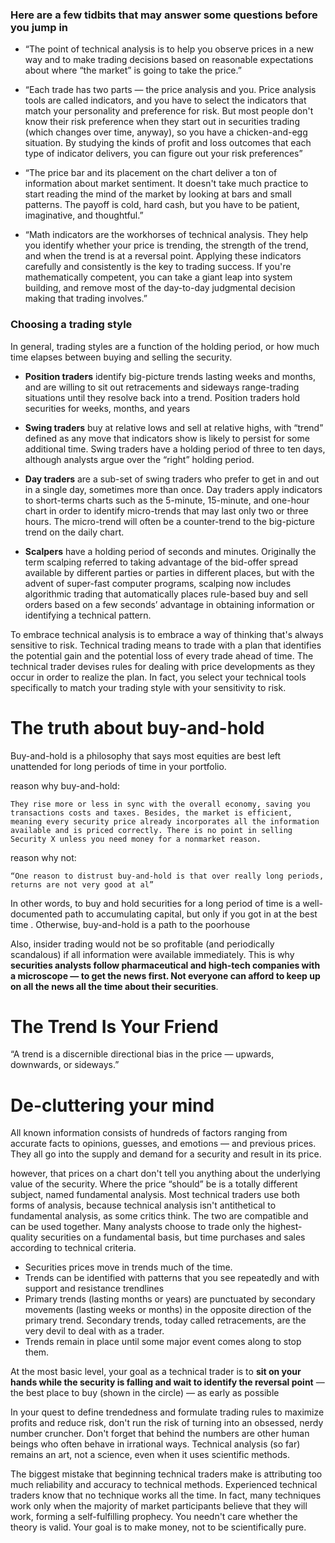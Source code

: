 ### Here are a few tidbits that may answer some questions before you jump in

* “The point of technical analysis is to help you observe prices in a new way and to make trading decisions based on reasonable expectations about where “the market” is going to take the price.”

* “Each trade has two parts — the price analysis and you. Price analysis tools are called indicators, and you have to select the indicators that match your personality and preference for risk. But most people don't know their risk preference when they start out in securities trading (which changes over time, anyway), so you have a chicken-and-egg situation. By studying the kinds of profit and loss outcomes that each type of indicator delivers, you can figure out your risk preferences”

* “The price bar and its placement on the chart deliver a ton of information about market sentiment. It doesn't take much practice to start reading the mind of the market by looking at bars and small patterns. The payoff is cold, hard cash, but you have to be patient, imaginative, and thoughtful.”
* “Math indicators are the workhorses of technical analysis. They help you identify whether your price is trending, the strength of the trend, and when the trend is at a reversal point. Applying these indicators carefully and consistently is the key to trading success. If you're mathematically competent, you can take a giant leap into system building, and remove most of the day-to-day judgmental decision making that trading involves.”

### Choosing a trading style
In general, trading styles are a function of the holding period, or how much time elapses between buying and selling the security.

* **Position traders** identify big-picture trends lasting weeks and months, and are willing to sit out retracements and sideways range-trading situations until they resolve back into a trend. Position traders hold securities for weeks, months, and years

* **Swing traders** buy at relative lows and sell at relative highs, with “trend” defined as any move that indicators show is likely to persist for some additional time. Swing traders have a holding period of three to ten days, although analysts argue over the “right” holding period.

* **Day traders** are a sub-set of swing traders who prefer to get in and out in a single day, sometimes more than once. Day traders apply indicators to short-terms charts such as the 5-minute, 15-minute, and one-hour chart in order to identify micro-trends that may last only two or three hours. The micro-trend will often be a counter-trend to the big-picture trend on the daily chart.

* **Scalpers** have a holding period of seconds and minutes. Originally the term scalping referred to taking advantage of the bid-offer spread available by different parties or parties in different places, but with the advent of super-fast computer programs, scalping now includes algorithmic trading that automatically places rule-based buy and sell orders based on a few seconds’ advantage in obtaining information or identifying a technical pattern.

To embrace technical analysis is to embrace a way of thinking that's always sensitive to risk. Technical trading means to trade with a plan that identifies the potential gain and the potential loss of every trade ahead of time. The technical trader devises rules for dealing with price developments as they occur in order to realize the plan. In fact, you select your technical tools specifically to match your trading style with your sensitivity to risk.


# The truth about buy-and-hold
Buy-and-hold is a philosophy that says most equities are best left unattended for long periods of time in your portfolio. 

reason why buy-and-hold:

    They rise more or less in sync with the overall economy, saving you transactions costs and taxes. Besides, the market is efficient, meaning every security price already incorporates all the information available and is priced correctly. There is no point in selling Security X unless you need money for a nonmarket reason.

reason why not:

    “One reason to distrust buy-and-hold is that over really long periods, returns are not very good at al”

In other words, to buy and hold securities for a long period of time is a well-documented path to accumulating capital, but only if you got in at the best time . Otherwise, buy-and-hold is a path to the poorhouse

Also, insider trading would not be so profitable (and periodically scandalous) if all information were available immediately. This is why **securities analysts follow pharmaceutical and high-tech companies with a microscope — to get the news first. Not everyone can afford to keep up on all the news all the time about their securities**.

# The Trend Is Your Friend

“A trend is a discernible directional bias in the price — upwards, downwards, or sideways.”

# De-cluttering your mind

All known information consists of hundreds of factors ranging from accurate facts to opinions, guesses, and emotions — and previous prices. They all go into the supply and demand for a security and result in its price.

however, that prices on a chart don't tell you anything about the underlying value of the security. Where the price “should” be is a totally different subject, named fundamental analysis. Most technical traders use both forms of analysis, because technical analysis isn't antithetical to fundamental analysis, as some critics think. The two are compatible and can be used together. Many analysts choose to trade only the highest-quality securities on a fundamental basis, but time purchases and sales according to technical criteria.

* Securities prices move in trends much of the time.
* Trends can be identified with patterns that you see repeatedly and with support and resistance trendlines
*  Primary trends (lasting months or years) are punctuated by secondary movements (lasting weeks or months) in the opposite direction of the primary trend. Secondary trends, today called retracements, are the very devil to deal with as a trader.
*  Trends remain in place until some major event comes along to stop them.

At the most basic level, your goal as a technical trader is to **sit on your hands while the security is falling and wait to identify the reversal point** — the best place to buy (shown in the circle) — as early as possible

In your quest to define trendedness and formulate trading rules to maximize profits and reduce risk, don't run the risk of turning into an obsessed, nerdy number cruncher. Don't forget that behind the numbers are other human beings who often behave in irrational ways. Technical analysis (so far) remains an art, not a science, even when it uses scientific methods.

The biggest mistake that beginning technical traders make is attributing too much reliability and accuracy to technical methods. Experienced technical traders know that no technique works all the time. In fact, many techniques work only when the majority of market participants believe that they will work, forming a self-fulfilling prophecy. You needn't care whether the theory is valid. Your goal is to make money, not to be scientifically pure.


